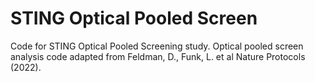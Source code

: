 # STING Optical Pooled Screen

Code for STING Optical Pooled Screening study. Optical pooled screen analysis code adapted from Feldman, D., Funk, L. et al Nature Protocols (2022).
